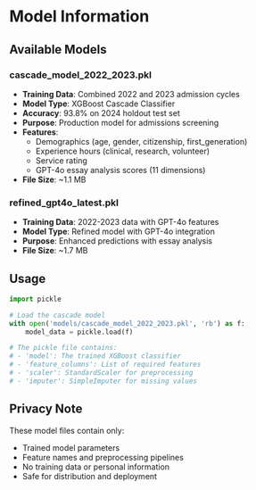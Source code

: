 # Model Information

## Available Models

### cascade_model_2022_2023.pkl
- **Training Data**: Combined 2022 and 2023 admission cycles
- **Model Type**: XGBoost Cascade Classifier
- **Accuracy**: 93.8% on 2024 holdout test set
- **Purpose**: Production model for admissions screening
- **Features**: 
  - Demographics (age, gender, citizenship, first_generation)
  - Experience hours (clinical, research, volunteer)
  - Service rating
  - GPT-4o essay analysis scores (11 dimensions)
- **File Size**: ~1.1 MB

### refined_gpt4o_latest.pkl
- **Training Data**: 2022-2023 data with GPT-4o features
- **Model Type**: Refined model with GPT-4o integration
- **Purpose**: Enhanced predictions with essay analysis
- **File Size**: ~1.7 MB

## Usage

```python
import pickle

# Load the cascade model
with open('models/cascade_model_2022_2023.pkl', 'rb') as f:
    model_data = pickle.load(f)

# The pickle file contains:
# - 'model': The trained XGBoost classifier
# - 'feature_columns': List of required features
# - 'scaler': StandardScaler for preprocessing
# - 'imputer': SimpleImputer for missing values
```

## Privacy Note
These model files contain only:
- Trained model parameters
- Feature names and preprocessing pipelines
- No training data or personal information
- Safe for distribution and deployment